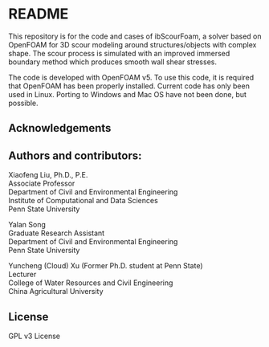 # README #
This repository is for the code and cases of ibScourFoam, a solver based on OpenFOAM for 3D scour modeling around structures/objects with complex shape. The scour process is simulated with an improved immersed boundary method which produces smooth wall shear stresses. 

The code is developed with OpenFOAM v5. To use this code, it is required that OpenFOAM has been properly installed. Current code has only been used in Linux. Porting to Windows and Mac OS have not been done, but possible.

## Acknowledgements ##

 
## Authors and contributors: ##
Xiaofeng Liu, Ph.D., P.E.  
Associate Professor  
Department of Civil and Environmental Engineering  
Institute of Computational and Data Sciences  
Penn State University

Yalan Song  
Graduate Research Assistant  
Department of Civil and Environmental Engineering  
Penn State University  

Yuncheng (Cloud) Xu (Former Ph.D. student at Penn State)  
Lecturer  
College of Water Resources and Civil Engineering  
China Agricultural University

## License ##
GPL v3 License



